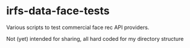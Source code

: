# irfs-data-face-tests
Various scripts to test commercial face rec API providers. 

Not (yet) intended for sharing, all hard coded for my directory structure
